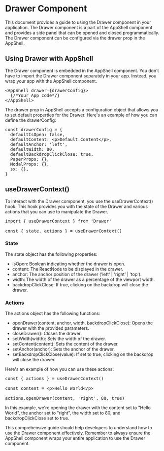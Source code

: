 <h1>Drawer Component</h1>

<p>This document provides a guide to using the Drawer component in your application. The Drawer component is a part of the AppShell component and provides a side panel that can be opened and closed programmatically. The Drawer component can be configured via the drawer prop in the AppShell.</p>

<h2>Using Drawer with AppShell</h2>

<p>The Drawer component is embedded in the AppShell component. You don't have to import the Drawer component separately in your app. Instead, you wrap your app with the AppShell component.</p>

<pre>
&lt;AppShell drawer={drawerConfig}&gt;
  {/*Your App code*/}
&lt;/AppShell&gt;
</pre>

<p>The drawer prop in AppShell accepts a configuration object that allows you to set default properties for the Drawer. Here's an example of how you can define the drawerConfig:</p>

<pre>
const drawerConfig = {
  defaultIsOpen: false,
  defaultContent: &lt;p&gt;Default Content&lt;/p&gt;,
  defaultAnchor: 'left',
  defaultWidth: 80,
  defaultBackdropClickClose: true,
  PaperProps: {},
  ModalProps: {},
  sx: {},
}
</pre>

<h2>useDrawerContext()</h2>

<p>To interact with the Drawer component, you use the useDrawerContext() hook. This hook provides you with the state of the Drawer and various actions that you can use to manipulate the Drawer.</p>

<pre>
import { useDrawerContext } from 'Drawer'

const { state, actions } = useDrawerContext()
</pre>

<h3>State</h3>

<p>The state object has the following properties:</p>

<ul>
  <li>isOpen: Boolean indicating whether the drawer is open.</li>
  <li>content: The ReactNode to be displayed in the drawer.</li>
  <li>anchor: The anchor position of the drawer ('left' | 'right' | 'top').</li>
  <li>width: The width of the drawer as a percentage of the viewport width.</li>
  <li>backdropClickClose: If true, clicking on the backdrop will close the drawer.</li>
</ul>

<h3>Actions</h3>

<p>The actions object has the following functions:</p>

<ul>
  <li>openDrawer(content, anchor, width, backdropClickClose): Opens the drawer with the provided parameters.</li>
  <li>closeDrawer(): Closes the drawer.</li>
  <li>setWidth(width): Sets the width of the drawer.</li>
  <li>setContent(content): Sets the content of the drawer.</li>
  <li>setAnchor(anchor): Sets the anchor of the drawer.</li>
  <li>setBackdropClickClose(value): If set to true, clicking on the backdrop will close the drawer.</li>
</ul>

<p>Here's an example of how you can use these actions:</p>

<pre>
const { actions } = useDrawerContext()

const content = &lt;p&gt;Hello World&lt;/p&gt;

actions.openDrawer(content, 'right', 80, true)
</pre>

<p>In this example, we're opening the drawer with the content set to "Hello World", the anchor set to "right", the width set to 80, and backdropClickClose set to true.</p>

<p>This comprehensive guide should help developers to understand how to use the Drawer component effectively. Remember to always ensure the AppShell component wraps your entire application to use the Drawer component.</p>
